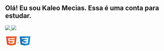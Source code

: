 ## Olá! Eu sou Kaleo Mecias. Essa é uma conta para estudar.

<div>
  <a href="https://github.com/KaleoMello7">
  <img height="180em" src="https://github-readme-stats.vercel.app/api?username=KaleoMello7&show_icons=true&theme=midnight-purple&include_all_comits=true&count_private=true"/>
  <img height="180em" src="https://github-readme-stats.vercel.app/api/top-langs/?username=KaleoMello7&layout=compact&langs_count=16&theme=midnight-purple"/>
</div>

<div style="display: inline_block"><br>
  <img align="center" alt="Kaleo7-HTML" height="30" width="40" src="https://raw.githubusercontent.com/devicons/devicon/master/icons/html5/html5-original.svg">
  <img align="center" alt="Kaleo7-CSS" height="30" width="40" src="https://raw.githubusercontent.com/devicons/devicon/master/icons/css3/css3-original.svg">
</div>
